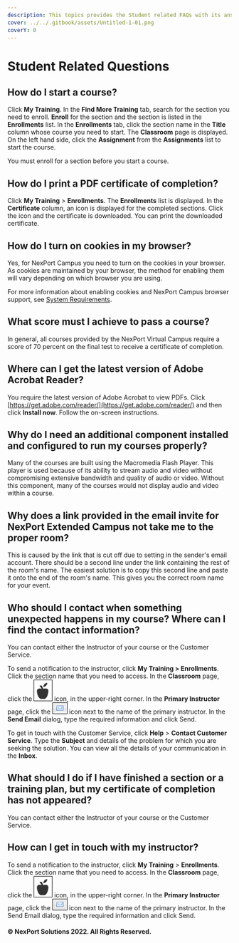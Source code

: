 ```yaml
---
description: This topics provides the Student related FAQs with its answers.
cover: ../../.gitbook/assets/Untitled-1-01.png
coverY: 0
---
```


# Student Related Questions

## **How do I start a course?**

Click **My Training**. In the **Find More Training** tab, search for the section you need to enroll. **Enroll** for the section and the section is listed in the **Enrollments** list. In the **Enrollments** tab, click the section name in the **Title** column whose course you need to start. The **Classroom** page is displayed. On the left hand side, click the **Assignment** from the **Assignments** list to start the course.

You must enroll for a section before you start a course.

## **How do I print a PDF certificate of completion?**

Click **My Training** > **Enrollments**. The **Enrollments** list is displayed. In the **Certificate** column, an icon is displayed for the completed sections. Click the icon and the certificate is downloaded. You can print the downloaded certificate.

## **How do I turn on cookies in my browser?**

Yes, for NexPort Campus you need to turn on the cookies in your browser. As cookies are maintained by your browser, the method for enabling them will vary depending on which browser you are using.

For more information about enabling cookies and NexPort Campus browser support, see [System Requirements](https://www.nexportcampus.com/Content/Guides/sweb/Content/Get_Started/System_requirements.htm).

## **What score must I achieve to pass a course?**

In general, all courses provided by the NexPort Virtual Campus require a score of 70 percent on the final test to receive a certificate of completion.

## **Where can I get the latest version of Adobe Acrobat Reader?**

You require the latest version of Adobe Acrobat to view PDFs. Click [https://get.adobe.com/reader/](https://get.adobe.com/reader/) and then click **Install now**. Follow the on-screen instructions.

## **Why do I need an additional component installed and configured to run my courses properly?**

Many of the courses are built using the Macromedia Flash Player. This player is used because of its ability to stream audio and video without compromising extensive bandwidth and quality of audio or video. Without this component, many of the courses would not display audio and video within a course.

## **Why does a link provided in the email invite for NexPort Extended Campus not take me to the proper room?**

This is caused by the link that is cut off due to setting in the sender's email account. There should be a second line under the link containing the rest of the room's name. The easiest solution is to copy this second line and paste it onto the end of the room's name. This gives you the correct room name for your event.

## **Who should I contact when something unexpected happens in my course? Where can I find the contact information?**

You can contact either the Instructor of your course or the Customer Service.

To send a notification to the instructor, click **My Training > Enrollments**. Click the section name that you need to access. In the **Classroom** page, click the ![](/.gitbook/assets/Instructor_icon.png) icon, in the upper-right corner. In the **Primary Instructor** page, click the ![](/.gitbook/assets/Email.png) icon next to the name of the primary instructor. In the **Send Email** dialog, type the required information and click Send.

To get in touch with the Customer Service, click **Help** > **Contact Customer Service**. Type the **Subject** and details of the problem for which you are seeking the solution. You can view all the details of your communication in the **Inbox**.

## **What should I do if I have finished a section or a training plan, but my certificate of completion has not appeared?**

You can contact either the Instructor of your course or the Customer Service.

## **How can I get in touch with my instructor?**

To send a notification to the instructor, click **My Training** > **Enrollments**. Click the section name that you need to access. In the **Classroom** page, click the ![](/.gitbook/assets/Instructor_icon.png) icon, in the upper-right corner. In the **Primary Instructor** page, click the ![](/.gitbook/assets/Email.png) icon next to the name of the primary instructor. In the Send Email dialog, type the required information and click Send.

#### &#x20;© NexPort Solutions 2022. All Rights Reserved.
